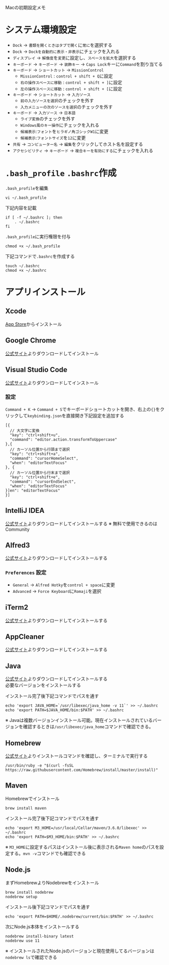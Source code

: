[Xcode]: https://itunes.apple.com/jp/app/xcode/id497799835?mt=12
[Google Chrome]: https://www.google.co.jp/chrome/
[Visulal Studio Code]: https://code.visualstudio.com/
[IntelliJ IDEA]: https://www.jetbrains.com/idea/
[Alfred]: https://www.alfredapp.com/
[iTerm]: https://www.iterm2.com/
[AppCleaner]: https://freemacsoft.net/appcleaner/
[Homebrew]: https://brew.sh/index_ja
[Java]: https://www.oracle.com/technetwork/java/javase/downloads/index.html

Macの初期設定メモ


# システム環境設定

* `Dock` → `書類を開くときはタブで開く`に`常に`を選択する
* `Dock` → `Dockを自動的に表示・非表示`にチェックを入れる
* `ディスプレイ` → `解像度`を`変更`に設定し、`スペースを拡大`を選択する
* `キーボード` → `キーボード` → `装飾キー` → `Caps Lock`キーに`Command`を割り当てる
* `キーボード` → `ショートカット` → `MissionControl` 
  * `MissionControl` : `control + shift + Q`に設定
  * `右の操作スペースに移動` : `control + shift + ]`に設定
  * `左の操作スペースに移動` : `control + shift + [`に設定
* `キーボード` → `ショートカット` → `入力ソース`
  * `前の入力ソースを選択`のチェックを外す
  * `入力メニューの次のソースを選択`のチェックを外す
* `キーボード` → `入力ソース` → `日本語`
  * `ライブ変換`のチェックを外す
  * `Windows風のキー操作`にチェックを入れる
  * `候補表示`:`フォント`を`ヒラギノ角ゴシックW1`に変更
  * `候補表示`:`フォントサイズ`を`12`に変更
* `共有` → `コンピューター名` → `編集`をクリックしてホスト名を設定する
* `アクセシビリティ` → `キーボード` → `複合キーを有効にする`にチェックを入れる

# `.bash_profile` `.bashrc`作成
`.bash_profile`を編集
```
vi ~/.bash_profile
```

下記内容を記載
```
if [ -f ~/.bashrc ]; then
    . ~/.bashrc
fi
```

`.bash_profile`に実行権限を付与
```
chmod +x ~/.bash_profile
```

下記コマンドで`.bashrc`を作成する
```
touch ~/.bashrc
chmod +x ~/.bashrc
```


# アプリインストール

## Xcode
[App Store][Xcode]からインストール

## Google Chrome
[公式サイト][Google Chrome]よりダウンロードしてインストール

## Visual Studio Code
[公式サイト][Visulal Studio Code]よりダウンロードしてインストール

### 設定
`Command + K` → `Command + S`でキーボードショートカットを開き、右上の`{}`をクリックして`keybinding.json`を直接開き下記設定を追加する
```
[{
  // 大文字に変換
  "key": "ctrl+shift+u",
  "command": "editor.action.transformToUppercase"
},{
  // カーソル位置から行頭まで選択
  "key": "ctrl+shift+a",
  "command": "cursorHomeSelect",
  "when": "editorTextFocus"
}, {
  // カーソル位置から行末まで選択
  "key": "ctrl+shift+e",
  "command": "cursorEndSelect",
  "when": "editorTextFocus"
}]en": "editorTextFocus"
}]
```

## IntelliJ IDEA
[公式サイト][IntelliJ IDEA]よりダウンロードしてインストールする
※ 無料で使用できるのはCommunity

## Alfred3
[公式サイト][Alfred]よりダウンロードしてインストールする

### `Preferences` 設定
* `General` → `Alfred Hotky`を`control + space`に変更
* `Advanced` → `Force Keyboard`に`Romaji`を選択

## iTerm2
[公式サイト][iTerm]よりダウンロードしてインストールする

## AppCleaner
[公式サイト][AppCleaner]よりダウンロードしてインストールする

## Java
[公式サイト][Java]よりダウンロードしてインストールする  
必要なバージョンをインストールする

インストール完了後下記コマンドでパスを通す
```
echo 'export JAVA_HOME=`/usr/libexec/java_home -v 11`' >> ~/.bashrc
echo 'export PATH=$JAVA_HOME/bin:$PATH' >> ~/.bashrc
```
※ Javaは複数バージョンインストール可能。現在インストールされているバージョンを確認するときは`/usr/libexec/java_home`コマンドで確認できる。

## Homebrew
[公式サイト][Homebrew]よりインストールコマンドを確認し、ターミナルで実行する
```
/usr/bin/ruby -e "$(curl -fsSL https://raw.githubusercontent.com/Homebrew/install/master/install)"
```

## Maven
Homebrewでインストール
```
brew install maven
```

インストール完了後下記コマンドでパスを通す
```
echo 'export M3_HOME=/usr/local/Cellar/maven/3.6.0/libexec' >> ~/.bashrc
echo 'export PATH=$M3_HOME/bin:$PATH' >> ~/.bashrc
```
※ `M3_HOME`に設定するパスはインストール後に表示される`Maven home`のパスを設定する。`mvn -v`コマンドでも確認できる

## Node.js
まずHomebrewよりNodebrewをインストール
```
brew install nodebrew
nodebrew setup
```
インストール後下記コマンドでパスを通す
```
echo 'export PATH=$HOME/.nodebrew/current/bin:$PATH' >> ~/.bashrc
```
次にNode.js本体をインストールする
```
nodebrew install-binary latest
nodebrew use 11
```
※ インストールされたNode.jsのバージョンと現在使用してるバージョンは`nodebrew ls`で確認できる
